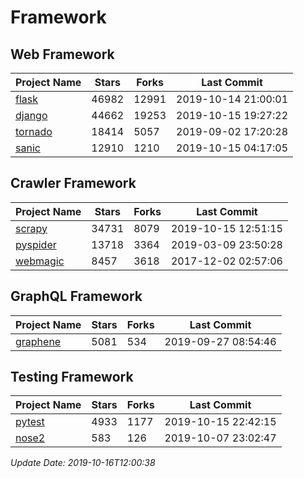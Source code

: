 # Framework

## Web Framework

| Project Name | Stars | Forks | Last Commit |
| ------------ | ----- | ----- | ----------- |
| [flask](https://github.com/pallets/flask) | 46982 | 12991 | 2019-10-14 21:00:01 |
| [django](https://github.com/django/django) | 44662 | 19253 | 2019-10-15 19:27:22 |
| [tornado](https://github.com/tornadoweb/tornado) | 18414 | 5057 | 2019-09-02 17:20:28 |
| [sanic](https://github.com/huge-success/sanic) | 12910 | 1210 | 2019-10-15 04:17:05 |

## Crawler Framework

| Project Name | Stars | Forks | Last Commit |
| ------------ | ----- | ----- | ----------- |
| [scrapy](https://github.com/scrapy/scrapy) | 34731 | 8079 | 2019-10-15 12:51:15 |
| [pyspider](https://github.com/binux/pyspider) | 13718 | 3364 | 2019-03-09 23:50:28 |
| [webmagic](https://github.com/code4craft/webmagic) | 8457 | 3618 | 2017-12-02 02:57:06 |

## GraphQL Framework

| Project Name | Stars | Forks | Last Commit |
| ------------ | ----- | ----- | ----------- |
| [graphene](https://github.com/graphql-python/graphene) | 5081 | 534 | 2019-09-27 08:54:46 |

## Testing Framework

| Project Name | Stars | Forks | Last Commit |
| ------------ | ----- | ----- | ----------- |
| [pytest](https://github.com/pytest-dev/pytest) | 4933 | 1177 | 2019-10-15 22:42:15 |
| [nose2](https://github.com/nose-devs/nose2) | 583 | 126 | 2019-10-07 23:02:47 |

*Update Date: 2019-10-16T12:00:38*